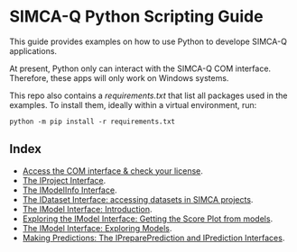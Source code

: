 # SIMCA-Q Python Scripting Guide

This guide provides examples on how to use Python to develope SIMCA-Q applications.

At present, Python only can interact with the SIMCA-Q COM interface. Therefore, these apps will only work on Windows systems.

This repo also contains a *requirements.txt* that list all packages used in the examples. To install them, ideally within a virtual environment, run:
```
python -m pip install -r requirements.txt
```

## Index

- [Access the COM interface & check your license](00_COM_and_License/COM_and_License.md).
- [The IProject Interface](01_ProjectInterface/ExploreProjectInterface.md).
- [The IModelInfo Interface](02_ModelInfoInterface_0/ExploreModelInfoInterface.md).
- [The IDataset Interface: accessing datasets in SIMCA projects](03_DatasetInterface/ExploreDatasetInterface.md).
- [The IModel Interface: Introduction](04_ModelInterface_0/ModelInterface_Introduction.md).
- [Exploring the IModel Interface: Getting the Score Plot from models](05_ModelInterface_ScorePlot/ModelInterface_ExampleScorePlot.md).
- [The IModel Interface: Exploring Models](04_ModelInterface_1/ModelInterface_ExploringModels.md).
- [Making Predictions: The IPreparePrediction and IPrediction Interfaces](06_PredictionInterface_0/PredictionInterface_Introduction.md).
